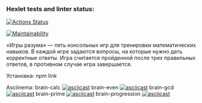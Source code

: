 ### Hexlet tests and linter status:

[![Actions Status](https://github.com/LizaGin/frontend-project-44/workflows/hexlet-check/badge.svg)](https://github.com/LizaGin/frontend-project-44/actions)

[![Maintainability](https://api.codeclimate.com/v1/badges/c50859e8d1ef039f142d/maintainability)](https://codeclimate.com/github/LizaGin/frontend-project-44/maintainability)

«Игры разума» — пять консольных игр для тренировки математических навыков. В каждой игре задаются вопросы, на которые нужно дать корректные ответы. Игра считается пройденной после трех правильных ответов, в противном случае игра завершается.

Установка: npm link

Asciinema:
brain-calc
[![asciicast](https://asciinema.org/a/7MLHOE9nAWSPf5GGNUSUyWPms.svg)](https://asciinema.org/a/7MLHOE9nAWSPf5GGNUSUyWPms)
brain-even
[![asciicast](https://asciinema.org/a/EIiDgSVKhPWr4BY2dUirIhNtA.svg)](https://asciinema.org/a/EIiDgSVKhPWr4BY2dUirIhNtA)
brain-gcd
[![asciicast](https://asciinema.org/a/D60HJ5v00Qk6pKd9xziyq3MNM.svg)](https://asciinema.org/a/D60HJ5v00Qk6pKd9xziyq3MNM)
brain-prime
[![asciicast](https://asciinema.org/a/9eH3TgdWaONzC6MCmI5Yp0n8U.svg)](https://asciinema.org/a/9eH3TgdWaONzC6MCmI5Yp0n8U)
brain-progression
[![asciicast](https://asciinema.org/a/evxTP78TI3fMxgG71P7YnDzBW.svg)](https://asciinema.org/a/evxTP78TI3fMxgG71P7YnDzBW)
